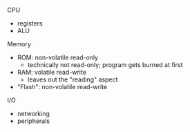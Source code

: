 CPU
- registers
- ALU

Memory
- ROM: non-volatile read-only
	- technically not read-only; program gets burned at first
- RAM: volatile read-write
	- leaves out the "reading" aspect
- "Flash": non-volatile read-write

I/O
- networking
- peripherals